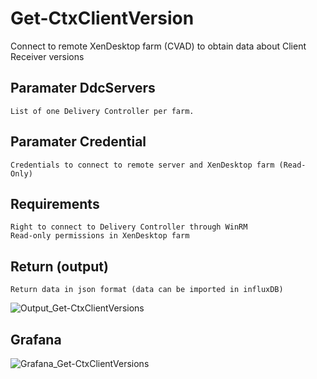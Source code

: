 # Get-CtxClientVersion
Connect to remote XenDesktop farm (CVAD) to obtain data about Client Receiver versions

## Paramater DdcServers
    List of one Delivery Controller per farm.

## Paramater Credential
    Credentials to connect to remote server and XenDesktop farm (Read-Only)
  
## Requirements
    Right to connect to Delivery Controller through WinRM
    Read-only permissions in XenDesktop farm

## Return (output)
    Return data in json format (data can be imported in influxDB)
![Output_Get-CtxClientVersions](https://user-images.githubusercontent.com/23212171/82815005-87df5700-9e98-11ea-91ef-8cb7a4ddbc52.png)

## Grafana
![Grafana_Get-CtxClientVersions](https://user-images.githubusercontent.com/23212171/82814971-7c8c2b80-9e98-11ea-9c6a-a0c8ad643635.png)
